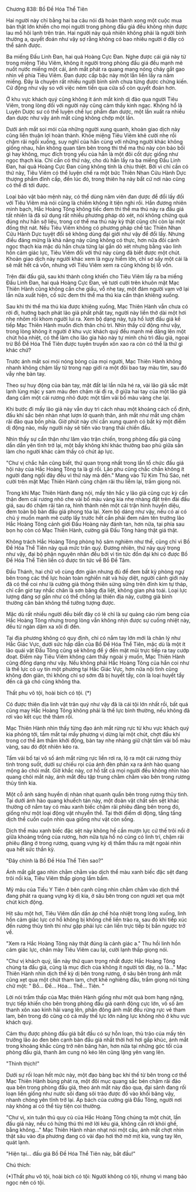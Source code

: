 




Chương 838: Bồ Đề Hóa Thể Tiên


Hai người này chỉ bằng hai ba câu nói đã hoàn thành xong một cuộc mua bán thật lớn khiến cho mọi người trong phòng đấu giá đều không nhịn được lau mồ hôi lạnh trên trán. Hai người này quả nhiên không phải là người bình thường a, quyết đoán như vậy sợ rằng không có bao nhiêu người ở đây có thể sánh được.

Ba miếng Đấu Linh Đan, hai quả Hoàng Cực Đan. Nghe được cái giá này từ trong miệng Tiêu Viêm, không ít người trong phòng đấu giá đều mạnh mẽ nuốt nước miếng một cái, ánh mắt phát ra quang mang nóng cháy gắt gao nhìn về phía Tiêu Viêm. Đan dược cấp bậc này một lần liền lấy ra năm miếng. Đây là chuyện rất nhiều người bình sinh chưa từng được chứng kiến. Cử động như vậy so với việc ném tiền qua cửa sổ còn quyết đoán hơn.

Ở khu vực khách quý cũng không ít ánh mắt kinh dị đảo qua người Tiêu Viêm, trong lòng đối với người này cũng cảm thấy kinh ngạc. Không hổ là Luyện Dược sư có thể luyện chế lục phẩm đan dược, một lần xuất ra nhiều đan dược như vậy ánh mắt cũng không chớp một lần.

Dưới ánh mắt soi mói của những người xung quanh, khoản giao dịch này cũng liền thuận lợi hoàn thành. Khóe miệng Tiêu Viêm khẽ cười nhẹ rồi chậm rãi ngồi xuống, suy nghĩ của hắn cùng với những người khác không giống nhau, hắn không quan tâm bên trong thi thể ma thú này còn bảo bối gì hay không, mục đích trọng yếu của hắn là một đôi cốt dực giống như ngọc thạch kia. Chỉ cần có thứ này, cho dù hắn lấy ra ba miếng Đấu Linh Đan, hai quả Hoàng Cực Đan cũng không tính là chịu thiệt. Bởi vì chỉ cần có thứ này, Tiêu Viêm có thể luyện chế ra một bức Thiên Nhan Cửu Hành Dực thượng phẩm đỉnh cấp, đến lúc đó, trong thiên hạ này bất cứ nơi nào cũng có thể đi tới được.

Loại bảo vật bảo mệnh này, có thể dùng năm viên đan dược để đổi lấy đối với Tiêu Viêm mà nói cũng là chiếm không ít tiện nghi rồi. Hắn đương nhiên minh bạch, Hắc Hoàng Tông không tiếc đem thi thể ma thú này ra đấu giá tất nhiên là đã sử dụng rất nhiều phương pháp dó xét, nói không chừng quả đúng như hắn sở liệu, trong cơ thể ma thú này kỳ thật cũng chỉ còn lại một đống thịt nát. Nếu Tiêu Viêm không có phương pháp chế tác Thiên Nhạn Cửu Hành Dực tuyệt đối sẽ không dùng đại giới như vậy để đổi lấy. Nhưng điều đáng mừng là khả năng này cũng không có thực, hơn nữa đôi cánh ngọc thạch kia mặc dù hắn chưa từng lại gần dò xét nhưng bằng vào linh hồn cảm giác lực, Tiêu Viêm đối với thứ này cùng đã biết được một chút. Khoản giao dịch này người khác xem là nguy hiểm lớn, chỉ sơ sấy một cái là sẽ mất hết cả vốn, nhưng với Tiêu Viêm xem ra cũng không bị lỗ vốn.

Trên đài đấu giá, sau khi thành công khiến cho Tiêu Viêm lấy ra ba miếng Đấu Linh Đan, hai quả Hoàng Cực Đan, vẻ tươi cười trên khuôn mặt Mạc Thiên Hành cũng không cần che giấu, vỗ nhẹ tay, một đám người vạm vỡ lại lần nữa xuất hiện, cố sức đem thi thể ma thú kia cẩn thận khiêng xuống.

Sau khi thi thể ma thú kia được khiêng xuống, Mạc Thiên Hành vẫn chưa có rời đi, hướng bạch phát lão giả phất phất tay, người này liền thở dài một hơi nhẹ nhõm rồi khom người lui ra. Xem bộ dạng này, tựa hồ lượt đấu giá kế tiếp Mạc Thiên Hành muốn đích thân chủ trì. Nhìn thấy cử động như vậy, trong lòng không ít người ở khu vực khách quý đều mạnh mẽ dâng lên một chút hỏa nhiệt, có thể làm cho lão gia hảo này tự mình chủ trì đấu giá, ngoại trừ Bồ Đề Hóa Thể Tiên được tuyên truyền xôn xao ra còn có thể là thứ gì khác chứ?

Trước ánh mắt soi mói nóng bỏng của mọi người, Mạc Thiên Hành không nhanh không chậm lấy từ trong nạp giới ra một đôi bao tay màu tím, sau đó vẫy nhẹ bàn tay.

Theo sự huy động của bàn tay, mặt đất lại lần nữa hé ra, vài lão giả sắc mặt lạnh lùng mặc y sam màu đen chậm rãi đi ra, ở giữa hai tay của một lão giả đang cầm một cái rương nhỏ được một tấm vải bố màu vàng che lại.

Khi bước đi mấy lão giả này vẫn duy trì cách nhau một khoảng cách cố định, đấu khí sắc bén nhàn nhạt lượn lờ quanh thân, ánh mắt như mắt ưng chậm rãi đảo qua bốn phía. Giờ phút này chỉ cần xung quanh có bất kỳ một điểm dị động nào, mấy người này sẽ tiến vào trạng thái chiến đấu.

Nhìn thấy sự cẩn thận như lâm vào trận chiến, trong phòng đấu giá cũng dần dần yên tĩnh trở lại, một bầy không khí khác thường bao phủ giữa sân làm cho người khác cảm thấy có chút áp lực.

"Chư vị chắc hẳn cũng biết, thứ quan trọng nhất trong lần tổ chức đấu giá hội này của Hắc Hoàng Tông ta là gì rồi. Lão phu cũng chắc chắn không ít người đang ngồi đây đều vì thứ này mà đến." Mang vào Tử Kim Thủ Sáo, nét cười trên mặt Mạc Thiên Hành cũng chậm rãi thu liễm lại, trầm giọng nói.

Trong khi Mạc Thiên Hành đang nói, mấy tên hắc y lão giả cũng cực kỳ cẩn thận đem cái rương nhỏ che vải bố màu vàng kia nhẹ nhàng đặt trên đài đấu giá, sau đó chậm rãi tản ra, hình thành nên một cái trận hình huyền diệu, đem toàn bộ bàn đấu giá phong tỏa lại. Xem bộ dáng như vậy, nếu có ai có chủ ý muốn mạnh mẽ cướp lấy trước hết cần phải đem năm tên trưởng lão Hắc Hoàng Tông cảnh giới Đấu Hoàng này đánh tan, hơn nữa, tại phía sau bọn họ còn có Mạc Thiên Hành, cường giả Đấu Tông hàng thật giá thật.

Không trách Hắc Hoàng Tông phòng hộ sâm nghiêm như thế, cũng chỉ vì Bồ Đề Hóa Thể Tiên này quá mức trân quý. Đương nhiên, thứ này quý trọng như vậy, đại bộ phận nguyên nhân đều bởi vì tin tức đồn đại khi có được Bồ Đề Hóa Thể Tiên liền có được tin tức về Bồ Đề Tâm.

Đấu Thánh, hai chữ vô cùng đơn giản nhưng đủ để đem bất kỳ phòng ngự bên trong các thế lực hoàn toàn nghiền nát và hủy diệt, người cảnh giới này đã có thể coi như là cường giả thông thiên sừng sững trên đỉnh kim tự tháp, chỉ cần giơ tay nhấc chân là sơn băng địa liệt, không gian phá toái. Loại lực lượng đáng sợ gần như có thể chống lại thiên địa này, cường giả bình thường căn bản không thể tưởng tượng được.

Mặc dù rất nhiều người đều biết đây có lẽ chỉ là sự quảng cáo rùm beng của Hắc Hoàng Tông nhưng trong lòng vẫn không nhịn được sự cuồng nhiệt này, đều từ ngàn dặm xa xôi đi đến.

Tại địa phương không có quy định, chỉ có nắm tay lớn mới là chân lý như Hắc Giác Vực, dưới sức hấp dẫn của Bồ Đề Hóa Thể Tiên, mặc dù là một ít lão quái vật Đấu Tông cũng sẽ không để ý đến mặt mũi trực tiếp ra tay cướp đoạt. Điểm này Tiêu Viêm không cảm thấy ngoài ý muốn, Mạc Thiên Hành cũng đồng dạng như vậy. Nếu không phải Hắc Hoàng Tông của hắn coi như là thế lực có uy tín một phương tại Hắc Giác Vực, hơn nữa nội tình cũng không đơn giản, thì không chỉ sợ sớm đã bị huyết tẩy, còn là loại huyết tẩy đến cả gà chó cũng không tha.

Thất phu vô tội, hoài bích có tội. (*)

Có được thiên địa linh vật trân quý như vậy đã là cái tội lớn nhất rồi, bất quá cũng may Hắc Hoàng Tông không phải là thế lực bình thường, nếu không đã rơi vào kết cục thê thảm rồi.

Mạc Thiên Hành nhìn thấy từng đạo ánh mắt rừng rực từ khu vực khách quý kia phóng tới, tầm mắt tại mấy phương vị dừng lại một chút, chợt đấu khí trong cơ thể âm thầm khởi động, bàn tay nhẹ nhàng giữ chặt tấm vải bố màu vàng, sau đó đột nhiên kéo ra.

Tấm vải bố tại vô số ánh mắt rừng rực liền rơi ra, lộ ra một cái rương thủy tinh trong suốt, dưới sự chiếu rọi của ánh đèn phản xạ ra ánh hào quang mộng ảo chói mắt. Giờ khắc này, cơ hồ tất cả mọi người đều không nhìn hào quang chói mắt này, ánh mắt đều tập trung chằm chằm vào bên trong rương thủy tinh kia.

Một cỗ ánh sáng huyền dị nhàn nhạt quanh quẩn bên trong rương thủy tinh. Tại dưới ánh hào quang khuếch tán này, một đoàn vật chất sền sệt khác thường cỡ nắm tay có màu xanh biếc chậm rãi phiêu đãng bên trong đó, giống như một loại động vật nhuyễn thể. Tại thời điểm di động, tầng tầng dịch thể cuồn cuộn nhìn qua giống như vật còn sống.

Dịch thể màu xanh biếc đặc sệt này không hề cần mượn lực cứ thế trôi nổi ở giữa khoảng trống của rương, hơn nữa tựa hồ nó cũng có linh trí, chậm rãi phiêu đãng ở trong rương, quang vựng kỳ dị thẩm thấu ra mặt ngoài nhìn qua hết sức thần kỳ.

"Đây chính là Bồ Đề Hóa Thể Tiên sao?"

Ánh mắt gắt gao nhìn chằm chằm vào dịch thể màu xanh biếc đặc sệt đang trôi nổi kia, Tiêu Viêm thấp giọng lẩm bẩm.

Mỹ mâu của Tiểu Y Tiên ở bên cạnh cũng nhìn chằm chằm vào dịch thể đang phát ra quang vựng kỳ dị kia, ở sâu bên trong con ngươi xẹt qua một chút kích động.

Hít sâu một hơi, Tiêu Viêm dần dần áp chế hỏa nhiệt trong lòng xuống, linh hồn cảm giác lực cơ hồ không bị khống chế liền trào ra, sau đó khi tiếp xúc đến rương thủy tinh thì như gặp phải lực cản liền trực tiếp bị bắn ngược trở về.

"Xem ra Hắc Hoàng Tông này thật đúng là cảnh giác a." Thu hồi linh hồn cảm giác lực, chân mày Tiêu Viêm cau lại, cười lạnh thấp giọng nói.

"Chư vị khách quý, lần này thứ quan trọng nhất được Hắc Hoàng Tông chúng ta đấu giá, cũng là mục đích của không ít người tới đây, nó là..." Mạc Thiên Hành nhìn dịch thể kỳ dị bên trong rương, ở sâu bên trong ánh mắt cũng xẹt qua một chút tham lam, chợt khẽ nghiêng đầu, trầm giọng nói từng chữ một: " Bồ... Đề... Hóa... Thể... Tiên. "

Lời nói trầm thấp của Mạc thiên Hành giống như một quả bom hạng nặng, trực tiếp khiến cho bên trong phòng đấu giá oanh động cực lớn, vô số âm thanh xôn xao kinh hãi vang lên, phần đông ánh mắt đều rừng rực vẻ tham lam, bên trong đó cũng có cả mấy thế lực lớn năng lực không nhỏ ở khu vực khách quý.

Cảm thụ được phòng đấu giá bắt đầu có sự hỗn loạn, thủ trảo của mấy tên trưởng lão áo đen bên cạnh bàn đấu giá nhất thời hơi hơi gấp khúc, ánh mắt trong khoảng khắc cũng trở nên băng hàn, hơn nữa tại những góc tối của phòng đấu giá, thanh âm cung nỏ kéo lên cũng lặng yên vang lên.

"Thình thịch!"

Dưới sự rối loạn hết mức này, một đạo bàng bạc khí thế từ bên trong cơ thể Mạc Thiên Hành bùng phát ra, một đôi mục quang sắc bén chậm rãi đảo qua bên trong phòng đấu giá, theo ánh mắt này đảo qua, đại sảnh đang rối loạn liền giống như nước sôi đang sôi trào được đổ vào khối băng vậy, nhanh chóng yên tĩnh trở lại. Áp bách của cường giả Đấu Tông, người nơi này không ai có thể tùy tiện coi thường.

"Chư vị, xin tuân thủ quy củ của Hắc Hoàng Tông chúng ta một chút, lần đấu giá này, nếu có hứng thú thì mở lời kêu giá, không cần rời khỏi ghế, bằng không..." Mạc Thiên Hành nhàn nhạt nói một câu, ánh mắt chợt nhìn thật sâu vào địa phương đang có vài đạo hơi thở mờ mịt kia, vung tay lên, quát lạnh.

"Hiện tại... đấu giá Bồ Đề Hóa Thể Tiên này, bắt đầu!"

Chú thích:

(*)Thất phu vô tội, hoài bích có tội: Người không có tội, nhưng vì mang bảo ngọc nên có tội.




